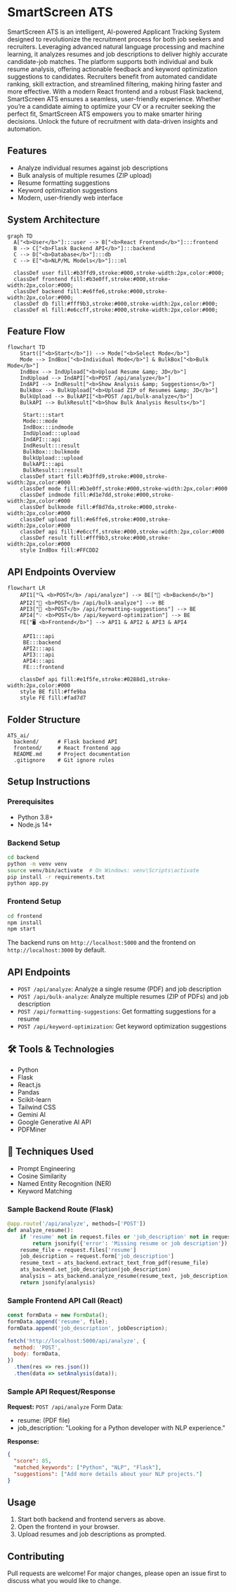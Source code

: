 # SmartScreen ATS

SmartScreen ATS is an intelligent, AI-powered Applicant Tracking System designed to revolutionize the recruitment process for both job seekers and recruiters. Leveraging advanced natural language processing and machine learning, it analyzes resumes and job descriptions to deliver highly accurate candidate-job matches. The platform supports both individual and bulk resume analysis, offering actionable feedback and keyword optimization suggestions to candidates. Recruiters benefit from automated candidate ranking, skill extraction, and streamlined filtering, making hiring faster and more effective. With a modern React frontend and a robust Flask backend, SmartScreen ATS ensures a seamless, user-friendly experience. Whether you’re a candidate aiming to optimize your CV or a recruiter seeking the perfect fit, SmartScreen ATS empowers you to make smarter hiring decisions. Unlock the future of recruitment with data-driven insights and automation.

## Features
- Analyze individual resumes against job descriptions
- Bulk analysis of multiple resumes (ZIP upload)
- Resume formatting suggestions
- Keyword optimization suggestions
- Modern, user-friendly web interface

## System Architecture

```mermaid
graph TD
  A["<b>User</b>"]:::user --> B["<b>React Frontend</b>"]:::frontend
  B --> C["<b>Flask Backend API</b>"]:::backend
  C --> D["<b>Database</b>"]:::db
  C --> E["<b>NLP/ML Models</b>"]:::ml

  classDef user fill:#b3ffd9,stroke:#000,stroke-width:2px,color:#000;
  classDef frontend fill:#b3e0ff,stroke:#000,stroke-width:2px,color:#000;
  classDef backend fill:#e6ffe6,stroke:#000,stroke-width:2px,color:#000;
  classDef db fill:#fff9b3,stroke:#000,stroke-width:2px,color:#000;
  classDef ml fill:#e6ccff,stroke:#000,stroke-width:2px,color:#000;
```

## Feature Flow

```mermaid
flowchart TD
    Start(["<b>Start</b>"]) --> Mode["<b>Select Mode</b>"]
    Mode --> IndBox["<b>Individual Mode</b>"] & BulkBox["<b>Bulk Mode</b>"]
    IndBox --> IndUpload["<b>Upload Resume &amp; JD</b>"]
    IndUpload --> IndAPI["<b>POST /api/analyze</b>"]
    IndAPI --> IndResult["<b>Show Analysis &amp; Suggestions</b>"]
    BulkBox --> BulkUpload["<b>Upload ZIP of Resumes &amp; JD</b>"]
    BulkUpload --> BulkAPI["<b>POST /api/bulk-analyze</b>"]
    BulkAPI --> BulkResult["<b>Show Bulk Analysis Results</b>"]

     Start:::start
     Mode:::mode
     IndBox:::indmode
     IndUpload:::upload
     IndAPI:::api
     IndResult:::result
     BulkBox:::bulkmode
     BulkUpload:::upload
     BulkAPI:::api
     BulkResult:::result
    classDef start fill:#b3ffd9,stroke:#000,stroke-width:2px,color:#000
    classDef mode fill:#b3e0ff,stroke:#000,stroke-width:2px,color:#000
    classDef indmode fill:#d1e7dd,stroke:#000,stroke-width:2px,color:#000
    classDef bulkmode fill:#f8d7da,stroke:#000,stroke-width:2px,color:#000
    classDef upload fill:#e6ffe6,stroke:#000,stroke-width:2px,color:#000
    classDef api fill:#e6ccff,stroke:#000,stroke-width:2px,color:#000
    classDef result fill:#fff9b3,stroke:#000,stroke-width:2px,color:#000
    style IndBox fill:#FFCDD2
```

## API Endpoints Overview

```mermaid
flowchart LR
    API1["🔍 <b>POST</b> /api/analyze"] --> BE["🧠 <b>Backend</b>"]
    API2["📁 <b>POST</b> /api/bulk-analyze"] --> BE
    API3["📝 <b>POST</b> /api/formatting-suggestions"] --> BE
    API4["💡 <b>POST</b> /api/keyword-optimization"] --> BE
    FE["🖥️ <b>Frontend</b>"] --> API1 & API2 & API3 & API4

     API1:::api
     BE:::backend
     API2:::api
     API3:::api
     API4:::api
     FE:::frontend
    
    classDef api fill:#e1f5fe,stroke:#0288d1,stroke-width:2px,color:#000
    style BE fill:#ffe9ba
    style FE fill:#fad7d7

```

## Folder Structure
```
ATS_ai/
  backend/      # Flask backend API
  frontend/     # React frontend app
  README.md     # Project documentation
  .gitignore    # Git ignore rules
```

## Setup Instructions

### Prerequisites
- Python 3.8+
- Node.js 14+

### Backend Setup
```bash
cd backend
python -m venv venv
source venv/bin/activate  # On Windows: venv\Scripts\activate
pip install -r requirements.txt
python app.py
```

### Frontend Setup
```bash
cd frontend
npm install
npm start
```

The backend runs on `http://localhost:5000` and the frontend on `http://localhost:3000` by default.

## API Endpoints
- `POST /api/analyze`: Analyze a single resume (PDF) and job description
- `POST /api/bulk-analyze`: Analyze multiple resumes (ZIP of PDFs) and job description
- `POST /api/formatting-suggestions`: Get formatting suggestions for a resume
- `POST /api/keyword-optimization`: Get keyword optimization suggestions


## 🛠 Tools & Technologies
- Python  
- Flask  
- React.js  
- Pandas  
- Scikit-learn  
- Tailwind CSS  
- Gemini AI  
- Google Generative AI API  
- PDFMiner  

## 🔬 Techniques Used
- Prompt Engineering  
- Cosine Similarity  
- Named Entity Recognition (NER)  
- Keyword Matching


### Sample Backend Route (Flask)
```python
@app.route('/api/analyze', methods=['POST'])
def analyze_resume():
    if 'resume' not in request.files or 'job_description' not in request.form:
        return jsonify({'error': 'Missing resume or job description'}), 400
    resume_file = request.files['resume']
    job_description = request.form['job_description']
    resume_text = ats_backend.extract_text_from_pdf(resume_file)
    ats_backend.set_job_description(job_description)
    analysis = ats_backend.analyze_resume(resume_text, job_description)
    return jsonify(analysis)
```

### Sample Frontend API Call (React)
```javascript
const formData = new FormData();
formData.append('resume', file);
formData.append('job_description', jobDescription);

fetch('http://localhost:5000/api/analyze', {
  method: 'POST',
  body: formData,
})
  .then(res => res.json())
  .then(data => setAnalysis(data));
```

### Sample API Request/Response
**Request:**
`POST /api/analyze`
Form Data:
- resume: (PDF file)
- job_description: "Looking for a Python developer with NLP experience."

**Response:**
```json
{
  "score": 85,
  "matched_keywords": ["Python", "NLP", "Flask"],
  "suggestions": ["Add more details about your NLP projects."]
}
```

## Usage
1. Start both backend and frontend servers as above.
2. Open the frontend in your browser.
3. Upload resumes and job descriptions as prompted.

## Contributing
Pull requests are welcome! For major changes, please open an issue first to discuss what you would like to change.
